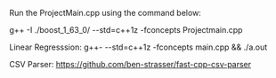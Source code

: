 Run the ProjectMain.cpp using the command below:

g++ -I ./boost_1_63_0/ --std=c++1z -fconcepts Projectmain.cpp


Linear Regresssion:
g++- --std=c++1z -fconcepts main.cpp && ./a.out

CSV Parser:
https://github.com/ben-strasser/fast-cpp-csv-parser